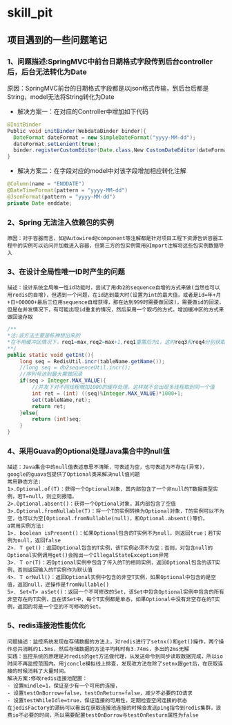 # skill_pit
## 项目遇到的一些问题笔记

### 1、问题描述:SpringMVC中前台日期格式字段传到后台controller后，后台无法转化为Date
  原因：SpringMVC前台的日期格式字段都是以json格式传输，到后台后都是String，model无法将String转化为Date
  * 解决方案一：在对应的Controller中增加如下代码
  ```java
  @InitBinder
  Public void initBinder(WebdataBinder binder){
    DateFormat dateFormat = new SimpleDateFormat("yyyy-MM-dd");
    dateFormat.setLenient(true);
    binder.registerCustomEditor(Date.class,New CustomDateEditor(dateFormat,true));
  }
  ```
  * 解决方案二：在字段对应的model中对该字段增加相应转化注解
  ```java
  @Column(name = "ENDDATE")
  @DateTimeFormat(pattern = "yyyy-MM-dd")
  @JsonFormat(pattern = "yyyy-MM-dd")
  private Date enddate;
  ```
### 2、Spring 无法注入依赖包的实例
	原因：对于容器而言，如@Autowired@component等注解都是针对项目工程下资源告诉容器工程中的实例可以访问并加载进入容器，但第三方的包实例需用@Import注解将这些包实例数据导入


### 3、在设计全局性唯一ID时产生的问题
	描述：设计系统全局唯一性id功能时，尝试了用db2的sequence自增的方式来做(当然也可以用redis的自增)，但遇到一个问题，在id达到最大时(设置为int的最大值，或者是id=年+月+日+00000+最后三位用sequence自增获得，那在达到999时需要做回滚)，需要做id的回滚，但是在并发情况下，有可能出现id重复的情况，然后采用一个取巧的方式，增加缓冲区的方式来做回滚存取
```java 
/**
*注:该方法主要是栋神想出来的
*在不用缓冲区情况下，req1=max,req2=max+1,req1重置后为1，这时req3和req4分别获取下一个序列号，req3=2，req4=3，而同一时间req2重置后为2，req5在req2的基础上获取的序列号也为3，这样就重复了，而加了缓冲区后则会变成req1=1001,req2=2001,req3=1002,req5=2002，这样并发下req3跟req5有1000的缓冲就不会重复
**/
public static void getInt(){
	long seq = RedisUtil.incr(tableName.getName());
    //long seq = db2sequenceUtil.incr();
    //序列号达到最大需做回滚
	if(seq > Integer.MAX_VALUE){
        //并发下对不同线程增加1000的缓存处理，这样就不会出现多线程取到同一个值
		int ret = (int) ((seq)%Integer.MAX_VALUE)*1000+1;
		set(tableName,ret);
		return ret;
	}else{
		return (int)seq;
	}
}
``` 
### 4、采用Guava的Optional处理Java集合中的null值
	描述：Java集合中的null值表述意思不清晰，可表述为空，也可表述为不存在(异常)，google的guava包提供了Optional类来解决null值问题
	常用静态方法:
	1>.Optional.of(T)：获得一个Optional对象，其内部包含了一个非null的T数据类型实例，若T=null，则立刻报错。
	2>.Optional.absent()：获得一个Optional对象，其内部包含了空值
	3>.Optional.fromNullable(T)：将一个T的实例转换为Optional对象，T的实例可以不为空，也可以为空[Optional.fromNullable(null)，和Optional.absent()等价。
	a常用实例方法:
	1>. boolean isPresent()：如果Optional包含的T实例不为null，则返回true；若T实例为null，返回false
	2>. T get()：返回Optional包含的T实例，该T实例必须不为空；否则，对包含null的Optional实例调用get()会抛出一个IllegalStateException异常
	3>. T or(T)：若Optional实例中包含了传入的T的相同实例，返回Optional包含的该T实例，否则返回输入的T实例作为默认值
	4>. T orNull()：返回Optional实例中包含的非空T实例，如果Optional中包含的是空值，返回null，逆操作是fromNullable()
	5>. Set<T> asSet()：返回一个不可修改的Set，该Set中包含Optional实例中包含的所有非空存在的T实例，且在该Set中，每个T实例都是单态，如果Optional中没有非空存在的T实例，返回的将是一个空的不可修改的Set。

### 5、redis连接池性能优化
	问题描述：监控系统发现在存储数据的方法上，对redis进行了setnx()和get()操作，两个操作总共消耗约1.5ms，然后存储数据的方法平均耗时有3.74ms，多出的2ms无解
	实践：监控系统的原理是对redis的get方法做代理，从发送命令到同步读取数据完成，所以io时间不再监控范围内。用jconcle模拟线上排查，发现改方法在除了setnx跟get后，在获取连接的时候消耗了大量时间。
	解决方案:修改redis连接池配置：
	- 设置mindle=1，保证至少有一个可用的连接，
	- 设置testOnBorrow=false，testOnReturn=false，减少不必要的IO请求
	- 设置testWhileIdle=true，保证连接的可用性，定期检查空闲连接的状态
	在jedisFactory的源码可以看出在获取连接池连接的时候会发送ping指令到redis集群，浪费io不必要的时间，所以需要配置testOnBorrow与testOnResturn属性为false


	
	
	
